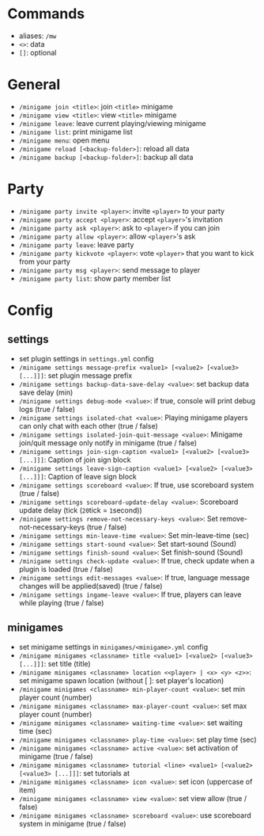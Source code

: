 # Commands
- aliases: `/mw`
- `<>`: data
- `[]`: optional

# General
- `/minigame join <title>`: join `<title>` minigame
- `/minigame view <title>`: view `<title>` minigame
- `/minigame leave`: leave current playing/viewing minigame
- `/minigame list`: print minigame list
- `/minigame menu`: open menu
- `/minigame reload [<backup-folder>]`: reload all data
- `/minigame backup [<backup-folder>]`: backup all data


# Party
- `/minigame party invite <player>`: invite `<player>` to your party
- `/minigame party accept <player>`: accept `<player>`'s invitation
- `/minigame party ask <player>`: ask to `<player>` if you can join
- `/minigame party allow <player>`: allow `<player>`'s ask
- `/minigame party leave`: leave party
- `/minigame party kickvote <player>`: vote `<player>` that you want to kick from your party
- `/minigame party msg <player>`: send message to player
- `/minigame party list`: show party member list


# Config
## settings
- set plugin settings in `settings.yml` config
- `/minigame settings message-prefix <value1> [<value2> [<value3> [...]]]`: set plugin message prefix
- `/minigame settings backup-data-save-delay <value>`: set backup data save delay (min)
- `/minigame settings debug-mode <value>`: if true, console will print debug logs (true / false)
- `/minigame settings isolated-chat <value>`: Playing minigame players can only chat with each other (true / false)
- `/minigame settings isolated-join-quit-message <value>`: Minigame join/quit message only notify in minigame (true / false)
- `/minigame settings join-sign-caption <value1> [<value2> [<value3> [...]]]`: Caption of join sign block
- `/minigame settings leave-sign-caption <value1> [<value2> [<value3> [...]]]`: Caption of leave sign block
- `/minigame settings scoreboard <value>`: If true, use scoreboard system (true / false)
- `/minigame settings scoreboard-update-delay <value>`: Scoreboard update delay (tick (`20`tick = `1`second))
- `/minigame settings remove-not-necessary-keys <value>`: Set remove-not-necessary-keys (true / false)
- `/minigame settings min-leave-time <value>`: Set min-leave-time (sec)
- `/minigame settings start-sound <value>`: Set start-sound (Sound)
- `/minigame settings finish-sound <value>`: Set finish-sound (Sound)
- `/minigame settings check-update <value>`: If true, check update when a plugin is loaded (true / false)
- `/minigame settings edit-messages <value>`: If true, language message changes will be applied(saved) (true / false)
- `/minigame settings ingame-leave <value>`: If true, players can leave while playing (true / false)


## minigames
- set minigame settings in `minigames/<minigame>.yml` config 
- `/minigame minigames <classname> title <value1> [<value2> [<value3> [...]]]`: set title (title)
- `/minigame minigames <classname> location <<player> | <x> <y> <z>>`: set minigame spawn location (without [<x> <y> <z>]: set player's location)
- `/minigame minigames <classname> min-player-count <value>`: set min player count (number)
- `/minigame minigames <classname> max-player-count <value>`: set max player count (number)
- `/minigame minigames <classname> waiting-time <value>`: set waiting time (sec)
- `/minigame minigames <classname> play-time <value>`: set play time (sec)
- `/minigame minigames <classname> active <value>`: set activation of minigame (true / false)
- `/minigame minigames <classname> tutorial <line> <value1> [<value2> [<value3> [...]]]`: set tutorials at <line>
- `/minigame minigames <classname> icon <value>`: set icon (uppercase of item)
- `/minigame minigames <classname> view <value>`: set view allow (true / false)
- `/minigame minigames <classname> scoreboard <value>`: use scoreboard system in minigame (true / false)
